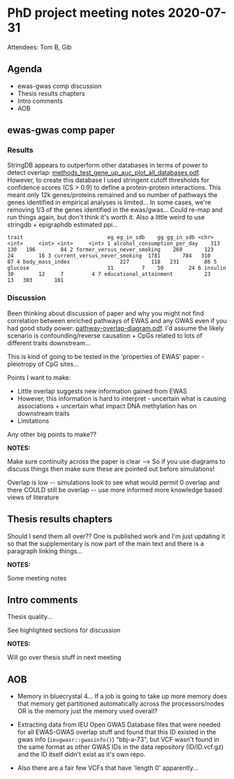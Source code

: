 # PhD project meeting notes 2020-07-31

Attendees: Tom B, Gib

## Agenda

* ewas-gwas comp discussion 
* Thesis results chapters
* Intro comments
* AOB

## ewas-gwas comp paper

### Results

StringDB appears to outperform other databases in terms of power to detect overlap: [methods_test_gene_up_auc_plot_all_databases.pdf](methods_test_gene_up_auc_plot_all_databases.pdf). However, to create this database I used stringent cutoff thresholds for confidence scores (CS > 0.9) to define a protein-protein interactions. This meant only 12k genes/proteins remained and so number of pathways the genes identified in empirical analyses is limited... In some cases, we're removing 1/3 of the genes identified in the ewas/gwas... Could re-map and run things again, but don't think it's worth it. Also a little weird to use stringdb + epigraphdb estimated ppi...

`
  trait                           eg eg_in_sdb    gg gg_in_sdb
  <chr>                        <int>     <int> <int>     <int>
1 alcohol_consumption_per_day    313       130   196        84
2 former_versus_never_smoking    260       123    24        16
3 current_versus_never_smoking  1781       784   310        87
4 body_mass_index                227       118   231        86
5 glucose                         11         7    50        24
6 insulin                         30        12     7         4
7 educational_attainment          23        13   303       101
`

### Discussion

Been thinking about discussion of paper and why you might not find correlation between enriched pathways of EWAS and any GWAS even if you had good study power: [pathway-overlap-diagram.pdf](pathway-overlap-diagram.pdf). I'd assume the likely scenario is confounding/reverse causation + CpGs related to lots of different traits downstream... 

This is kind of going to be tested in the 'properties of EWAS' paper - pleiotropy of CpG sites... 

Points I want to make:
* Little overlap suggests new information gained from EWAS
* However, this information is hard to interpret - uncertain what is causing associations + uncertain what impact DNA methylation has on downstream traits
* Limitations



Any other big points to make??

__NOTES:__

Make sure continuity across the paper is clear --> So if you use diagrams to discuss things then make sure these are pointed out before simulations! 

Overlap is low -- simulations look to see what would permit 0 overlap and there COULD still be overlap -- use more informed more knowledge based views of literature

## Thesis results chapters

Should I send them all over?? One is published work and I'm just updating it so that the supplementary is now part of the main text and there is a paragraph linking things...

__NOTES:__

Some meeting notes

## Intro comments

Thesis quality...

See highlighted sections for discussion

__NOTES:__

Will go over thesis stuff in next meeting

## AOB

* Memory in bluecrystal 4... If a job is going to take up more memory does that memory get partitioned automatically across the processors/nodes OR is the memory just the memory used overall? 

* Extracting data from IEU Open GWAS Database files that were needed for all EWAS-GWAS overlap stuff and found that this ID existed in the gwas info (`ieugwasr::gwasinfo()`) "bbj-a-73", but VCF wasn't found in the same format as other GWAS IDs in the data repository (ID/ID.vcf.gz) and the ID itself didn't exist as it's own repo.

* Also there are a fair few VCFs that have 'length 0' apparently...